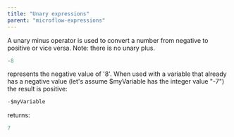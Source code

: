 ```yaml
---
title: "Unary expressions"
parent: "microflow-expressions"
---
```

A unary minus operator is used to convert a number from negative to positive or vice versa. Note: there is no unary plus.

```java
-8

```

represents the negative value of '8'.
When used with a variable that already has a negative value (let's assume $myVariable has the integer value "-7") the result is positive:

```java
-$myVariable

```

returns:

```java
7

```
